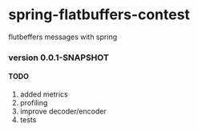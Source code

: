 # spring-flatbuffers-contest
flutbeffers messages with spring 

### version 0.0.1-SNAPSHOT 

#### TODO
1) added metrics
2) profiling
3) improve decoder/encoder
4) tests
